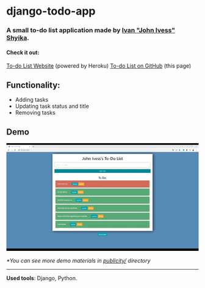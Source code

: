 # django-todo-app
### A small to-do list application made by [Ivan "John Ivess" Shyika](https://www.youtube.com/c/JohnIvess).

#### Check it out:
[To-do List Website](https://ivess-simpletodolist.herokuapp.com/) (powered by Heroku)
[To-do List on GitHub](https://github.com/IvessJohn/django-todo-app) (this page)

## Functionality:
- Adding tasks
- Updating task status and title
- Removing tasks

## Demo

![Demo GIF](publicity/demo.gif)

_*You can see more demo materials in [publicity/](publicity/) directory_

---
**Used tools**: Django, Python.
